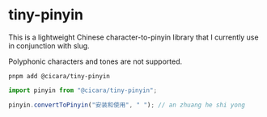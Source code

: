 # tiny-pinyin

This is a lightweight Chinese character-to-pinyin library that I currently use in conjunction with slug.

Polyphonic characters and tones are not supported.

```shell
pnpm add @cicara/tiny-pinyin
```

```ts
import pinyin from "@cicara/tiny-pinyin";

pinyin.convertToPinyin("安装和使用", " "); // an zhuang he shi yong
```
